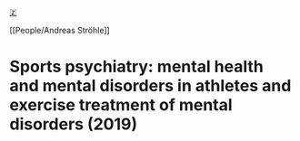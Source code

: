 [🇿](zotero://select/library/items/549X4ZV7)

[[People/Andreas Ströhle]] 
# Sports psychiatry: mental health and mental disorders in athletes and exercise treatment of mental disorders (2019)

